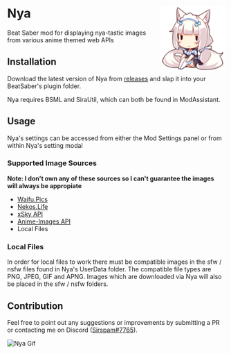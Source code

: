 # Nya <img src="Nya\Resources\Vanilla_Mini_Sitting.png" align="right" width="150">
Beat Saber mod for displaying nya-tastic images from various anime themed web APIs
## Installation
Download the latest version of Nya from [releases](https://github.com/Sirspam/Nya/releases) and slap it into your BeatSaber's plugin folder.

Nya requires BSML and SiraUtil, which can both be found in ModAssistant.
## Usage
Nya's settings can be accessed from either the Mod Settings panel or from within Nya's setting modal
### Supported Image Sources
**Note: I don't own any of these sources so I can't guarantee the images will always be appropiate**
* [Waifu.Pics](https://waifu.pics/)
* [Nekos.Life](https://nekos.life/)
* [xSky API](https://api.xsky.dev/)
* [Anime-Images API](https://anime-api.hisoka17.repl.co/)
* Local Files
### Local Files
In order for local files to work there must be compatible images in the sfw / nsfw files found in Nya's UserData folder.
The compatible file types are PNG, JPEG, GIF and APNG.
Images which are downloaded via Nya will also be placed in the sfw / nsfw folders.
## Contribution
Feel free to point out any suggestions or improvements by submitting a PR or contacting me on Discord ([Sirspam#7765](https://discordapp.com/users/232574143818760192)).

![Nya Gif](NyaGif.gif)

